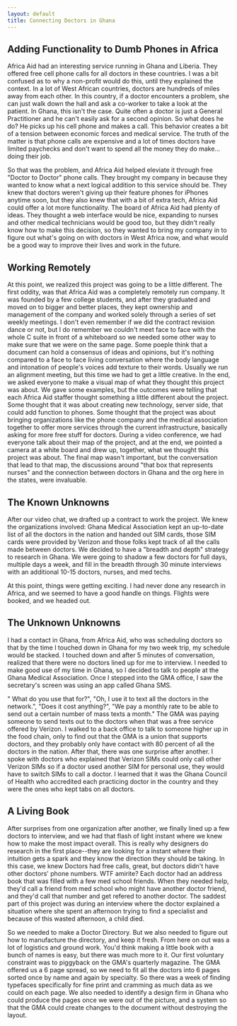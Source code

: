 ```yaml
---
layout: default
title: Connecting Doctors in Ghana
---
```


## Adding Functionality to Dumb Phones in Africa

Africa Aid had an interesting service running in Ghana and Liberia. They offered free cell phone calls for all doctors in these countries. I was a bit confused as to why a non-profit would do this, until they explained the context. In a lot of West African countries, doctors are hundreds of miles away from each other. In this country, if a doctor encounters a problem, she can just walk down the hall and ask a co-worker to take a look at the patient. In Ghana, this isn't the case. Quite often a doctor is just a General Practitioner and he can't easily ask for a second opinion. So what does he do? He picks up his cell phone and makes a call. This behavior creates a bit of a tension between economic forces and medical service. The truth of the matter is that phone calls are expensive and a lot of times doctors have limited paychecks and don't want to spend all the money they do make... doing their job.

So that was the problem, and Africa Aid helped eleviate it through free "Doctor to Doctor" phone calls. They brought my company in because they wanted to know what a next logical addition to this service should be. They knew that doctors weren't giving up their feature phones for iPhones anytime soon, but they also knew that with a bit of extra tech, Africa Aid could offer a lot more functionality. The board of Africa Aid had plenty of ideas. They thought a web interface would be nice, expanding to nurses and other medical technicians would be good too, but they didn't really know how to make this decision, so they wanted to bring my company in to figure out what's going on with doctors in West Africa now, and what would be a good way to improve their lives and work in the future.



## Working Remotely
At this point, we realized this project was going to be a little different. The first oddity, was that Africa Aid was a completely remotely run company. It was founded by a few college students, and after they graduated and moved on to bigger and better places, they kept ownership and management of the company and worked solely through a series of set weekly meetings. I don't even remember if we did the contract revision dance or not, but I do remember we couldn't meet face to face with the whole C suite in front of a whiteboard so we needed some other way to make sure that we were on the same page. Some poeple think that a document can hold a consensus of ideas and opinions, but it's nothing compared to a face to face living conversation where the body language and intonation of people's voices add texture to their words. Usually we run an alignment meeting, but this time we had to get a little creative. In the end, we asked everyone to make a visual map of what they thought this project was about. We gave some examples, but the outcomes were telling that each Africa Aid staffer thought something a little different about the project. Some thought that it was about creating new technology, server side, that could add function to phones. Some thought that the project was about bringing organizations like the phone company and the medical association together to offer more services through the current infrastructure, basically asking for more free stuff for doctors. During a video conference, we had everyone talk about their map of the project, and at the end, we pointed a camera at a white board and drew up, together, what we thought this project was about. The final map wasn't important, but the conversation that lead to that map, the discussions around "that box that represents nurses" and the connection between doctors in Ghana and the org here in the states, were invaluable.


## The Known Unknowns
After our video chat, we drafted up a contract to work the project. We knew the organizations involved: Ghana Medical Association kept an up-to-date list of all the doctors in the nation and handed out SIM cards, those SIM cards were provided by Verizon and those folks kept track of all the calls made between doctors. We decided to have a "breadth and depth" strategy to research in Ghana. We were going to shadow a few doctors for full days, multiple days a week, and fill in the breadth through 30 minute interviews with an additional 10-15 doctors, nurses, and med techs.

At this point, things were getting exciting. I had never done any research in Africa, and we seemed to have a good handle on things. Flights were booked, and we headed out.


## The Unknown Unknowns
I had a contact in Ghana, from Africa Aid, who was scheduling doctors so that by the time I touched down in Ghana for my two week trip, my schedule would be stacked. I touched down and after 5 minutes of conversation, realized that there were no doctors lined up for me to interview. I needed to make good use of my time in Ghana, so I decided to talk to people at the Ghana Medical Association. Once I stepped into the GMA office, I saw the secretary's screen was using an app called Ghana SMS.

" What do you use that for?", "Oh, I use it to text all the doctors in the network.", "Does it cost anything?", "We pay a monthly rate to be able to send out a certain number of mass texts a month." The GMA was paying someone to send texts out to the doctors when that was a free service offered by Verizon. I walked to a back office to talk to someone higher up in the food chain, only to find out that the GMA is a union that supports doctors, and they probably only have contact with 80 percent of all the doctors in the nation. After that, there was one surprise after another. I spoke with doctors who explained that Verizon SIMs could only call other Verizon SIMs so if a doctor used another SIM for personal use, they would have to switch SIMs to call a doctor. I learned that it was the Ghana Council of Health who accredited each practicing doctor in the country and they were the ones who kept tabs on all doctors.

## A Living Book

After surprises from one organization after another, we finally lined up a few doctors to interview, and we had that flash of light instant where we knew how to make the most impact overall. This is really why designers do research in the first place--they are looking for a instant where their intuition gets a spark and they know the direction they should be taking. In this case, we knew Doctors had free calls, great, but doctors didn't have other doctors' phone numbers. WTF amirite? Each doctor had an address book that was filled with a few med school friends. When they needed help, they'd call a friend from med school who might have another doctor friend, and they'd call that number and get refered to another doctor. The saddest part of this project was during an interview where the doctor explained a situation where she spent an afternoon trying to find a specialist and because of this wasted afternoon, a child died.

So we needed to make a Doctor Directory. But we also needed to figure out how to manufacture the directory, and keep it fresh. From here on out was a lot of logistics and ground work. You'd think making a little book with a bunch of names is easy, but there was much more to it. Our first voluntary constraint was to piggyback on the GMA's quarterly magazine. The GMA offered us a 6 page spread, so we need to fit all the doctors into 6 pages sorted once by name and again by specialty. So there was a week of finding typefaces specifically for fine print and cramming as much data as we could on each page. We also needed to identify a design firm in Ghana who could produce the pages once we were out of the picture, and a system so that the GMA could create changes to the document without destroying the layout.


